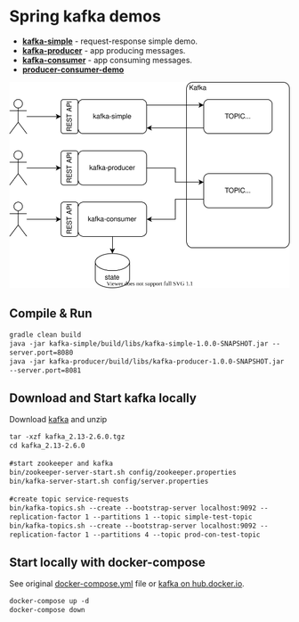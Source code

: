 # Spring kafka demos

* [__kafka-simple__](kafka-simple) - request-response simple demo.
* [__kafka-producer__](kafka-producer) - app producing messages.
* [__kafka-consumer__](kafka-consumer) - app consuming messages.
* [__producer-consumer-demo__](docs/Producer-Consumer-Demo.md)

![architecture](docs/kafka-demo.svg)

## Compile & Run 
```
gradle clean build
java -jar kafka-simple/build/libs/kafka-simple-1.0.0-SNAPSHOT.jar --server.port=8080
java -jar kafka-producer/build/libs/kafka-producer-1.0.0-SNAPSHOT.jar --server.port=8081
```

## Download and Start kafka locally
Download [kafka](https://downloads.apache.org/kafka/2.6.0/kafka_2.13-2.6.0.tgz) and unzip
```
tar -xzf kafka_2.13-2.6.0.tgz
cd kafka_2.13-2.6.0

#start zookeeper and kafka
bin/zookeeper-server-start.sh config/zookeeper.properties
bin/kafka-server-start.sh config/server.properties

#create topic service-requests
bin/kafka-topics.sh --create --bootstrap-server localhost:9092 --replication-factor 1 --partitions 1 --topic simple-test-topic
bin/kafka-topics.sh --create --bootstrap-server localhost:9092 --replication-factor 1 --partitions 4 --topic prod-con-test-topic
```

## Start locally with docker-compose
See original [docker-compose.yml](https://raw.githubusercontent.com/bitnami/bitnami-docker-kafka/master/docker-compose.yml) file 
or [kafka on hub.docker.io](https://hub.docker.com/r/bitnami/kafka/). 
```
docker-compose up -d
docker-compose down
```
